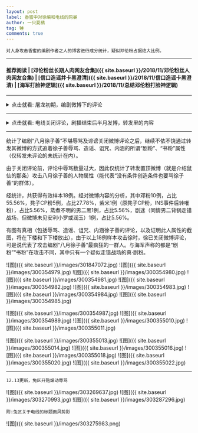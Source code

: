 ```yaml
---
layout: post
label: 香蜜中对徐编和电线的网暴
author: 一只夏橘
tag: 锤
comments: true
---
```


    对人身攻击香蜜的编剧作者之人的博客进行成分统计，疑似邓伦粉占据绝大比例。

---

#### 推荐阅读 | [邓伦粉丝长期人肉网友合集]({{ site.baseurl }}/2018/11/邓伦粉丝人肉网友合集) | [信口造谣并卡黑澄清]({{ site.baseurl }}/2018/11/信口造谣卡黑澄清) | [海军打脸神逻辑]({{ site.baseurl }}/2018/11/总结邓伦粉打脸神逻辑) 

---

<details><summary>点击就看: 屠龙初期，编剧微博下的评论</summary><img src="{{ site.baseurl }}/images/301793316.jpg"></details>

---

<details><summary>点击就看: 电线关闭评论，剧播结束后半月发博，转发里的内容</summary><img src="{{ site.baseurl }}/images/301793313.jpg"><img src="{{ site.baseurl }}/images/301716568.jpg"><img src="{{ site.baseurl }}/images/301787078.jpg"></details>

---

统计了编剧“八月徐子善”不堪辱骂及诽谤关闭微博评论之后，继续不依不饶通过转发其微博的方式追着徐子善辱骂、造谣、诅咒、内涵的所谓“剧粉”、“书粉”属性（仅转发未评论的未统计在内）。

由于关闭评论前，评论中辱骂数量过大，因此仅统计了转发置顶微博（就是介绍鼠仙的那条）攻击八月徐子善的人物属性（能代表“没有条件创造条件也要骂徐子善”的群体）。

经统计，共获得有效样本18例。经对微博内容的分析，其中邓粉10例，占比55.56%，凳子CP粉5例，占比27.78%，紫米1例（原凳子CP粉，INS事件后转唯粉），占比5.56%，蒸煮不明的男二黑1例，占比5.56%，剧迷（同情男二背锅走错战场，但微博未见安利小罗或润玉）1例，占比5.56%。

有图有真相（包括辱骂、造谣、诅咒、内涵徐子善的评论，以及证明此人属性的截图，将在下楼和下下楼放出），由于以上18例样本攻击徐时，徐已关闭微博评论，可是说代表了攻击编剧“八月徐子善”最疯狂的一群人。与海军声称的都是“剧粉”“书粉”在攻击不同，其中只有一个疑似走错战场的真·剧粉。

![图]({{ site.baseurl }}/images/301847072.jpg)
![图]({{ site.baseurl }}/images/300354979.jpg)
![图]({{ site.baseurl }}/images/300354980.jpg)
![图]({{ site.baseurl }}/images/300354981.jpg)
![图]({{ site.baseurl }}/images/300354982.jpg)
![图]({{ site.baseurl }}/images/300354983.jpg)
![图]({{ site.baseurl }}/images/300354984.jpg)
![图]({{ site.baseurl }}/images/300354985.jpg)

![图]({{ site.baseurl }}/images/300354987.jpg)
![图]({{ site.baseurl }}/images/300354989.jpg)
![图]({{ site.baseurl }}/images/300355010.jpg)
![图]({{ site.baseurl }}/images/300355011.jpg)

![图]({{ site.baseurl }}/images/300355013.jpg)
![图]({{ site.baseurl }}/images/300355014.jpg)
![图]({{ site.baseurl }}/images/300355016.jpg)
![图]({{ site.baseurl }}/images/300355018.jpg)
![图]({{ site.baseurl }}/images/300355020.jpg)
![图]({{ site.baseurl }}/images/300355022.jpg)

---

    12.13更新，兔区开贴煽动辱骂
    
![图]({{ site.baseurl }}/images/303269637.jpg)
![图]({{ site.baseurl }}/images/303270993.jpg)
![图]({{ site.baseurl }}/images/303287296.jpg)

    附:兔区关于电线的标题画风剪影

![图]({{ site.baseurl }}/images/303275983.png)


